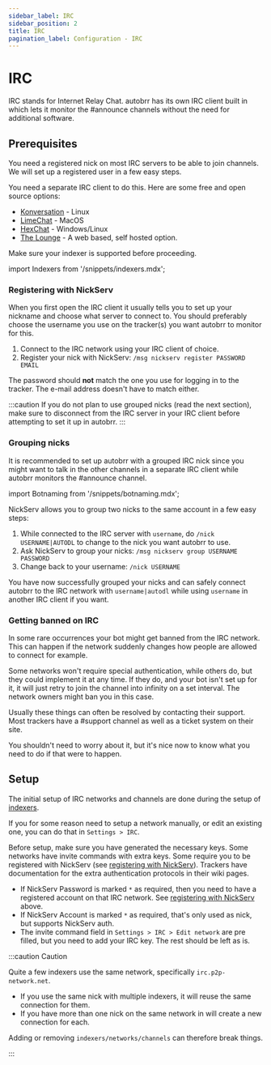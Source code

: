 ```yaml
---
sidebar_label: IRC
sidebar_position: 2
title: IRC
pagination_label: Configuration - IRC
---
```


# IRC

IRC stands for Internet Relay Chat. autobrr has its own IRC client built in which lets it monitor the #announce channels without the need for additional software.

## Prerequisites

You need a registered nick on most IRC servers to be able to join channels. We will set up a registered user in a few easy steps.

You need a separate IRC client to do this.
Here are some free and open source options:

* [Konversation](https://konversation.kde.org/) - Linux
* [LimeChat](http://limechat.net/mac/) - MacOS
* [HexChat](https://hexchat.github.io/) - Windows/Linux
* [The Lounge](https://thelounge.chat) - A web based, self hosted option.

Make sure your indexer is supported before proceeding.

import Indexers from '/snippets/indexers.mdx';

<Indexers/>

### Registering with NickServ

When you first open the IRC client it usually tells you to set up your nickname and choose what server to connect to. You should preferably choose the username you use on the tracker(s) you want autobrr to monitor for this.

1. Connect to the IRC network using your IRC client of choice.
2. Register your nick with NickServ: `/msg nickserv register PASSWORD EMAIL`

The password should **not** match the one you use for logging in to the tracker.
The e-mail address doesn't have to match either.

:::caution
If you do not plan to use grouped nicks (read the next section), make sure to disconnect from the IRC server in your IRC client before attempting to set it up in autobrr.
:::

### Grouping nicks

It is recommended to set up autobrr with a grouped IRC nick since you might want to talk in the other channels in a separate IRC client while autobrr monitors the #announce channel.

import Botnaming from '/snippets/botnaming.mdx';

<Botnaming/>

NickServ allows you to group two nicks to the same account in a few easy steps:

1. While connected to the IRC server with `username`, do `/nick USERNAME|AUTODL` to change to the nick you want autobrr to use.
2. Ask NickServ to group your nicks: `/msg nickserv group USERNAME PASSWORD`
3. Change back to your username: `/nick USERNAME`

You have now successfully grouped your nicks and can safely connect autobrr to the IRC network with `username|autodl` while using `username` in another IRC client if you want.

### Getting banned on IRC

In some rare occurrences your bot might get banned from the IRC network. This can happen if the network suddenly changes how people are allowed to connect for example.

Some networks won't require special authentication, while others do, but they could implement it at any time. If they do, and your bot isn't set up for it, it will just retry to join the channel into infinity on a set interval. The network owners might ban you in this case.

Usually these things can often be resolved by contacting their support. Most trackers have a #support channel as well as a ticket system on their site.

You shouldn't need to worry about it, but it's nice now to know what you need to do if that were to happen.

## Setup

The initial setup of IRC networks and channels are done during the setup of [indexers](../configuration/indexers).

If you for some reason need to setup a network manually, or edit an existing one, you can do that in `Settings > IRC`.

Before setup, make sure you have generated the necessary keys. Some networks have invite commands with extra keys. Some require you to be registered with NickServ (see [registering with NickServ](#registering-with-nickserv)). Trackers have documentation for the extra authentication protocols in their wiki pages.

* If NickServ Password is marked `*` as required, then you need to have a registered account on that IRC network. See [registering with NickServ](#registering-with-nickserv) above.
* If NickServ Account is marked `*` as required, that's only used as nick, but supports NickServ auth.
* The invite command field in `Settings > IRC > Edit network` are pre filled, but you need to add your IRC key. The rest should be left as is.

:::caution Caution

Quite a few indexers use the same network, specifically `irc.p2p-network.net`.

* If you use the same nick with multiple indexers, it will reuse the same connection for them.
* If you have more than one nick on the same network in will create a new connection for each.

Adding or removing `indexers/networks/channels` can therefore break things.

:::
